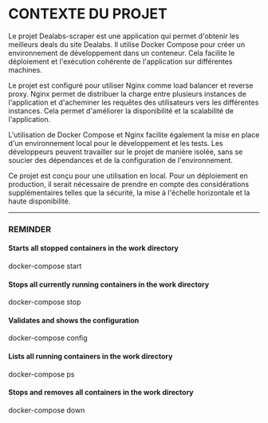 # CONTEXTE DU PROJET 

Le projet Dealabs-scraper est une application qui permet d'obtenir les meilleurs deals du site Dealabs. Il utilise Docker Compose pour créer un environnement de développement dans un conteneur. Cela facilite le déploiement et l'exécution cohérente de l'application sur différentes machines.

Le projet est configuré pour utiliser Nginx comme load balancer et reverse proxy. Nginx permet de distribuer la charge entre plusieurs instances de l'application et d'acheminer les requêtes des utilisateurs vers les différentes instances. Cela permet d'améliorer la disponibilité et la scalabilité de l'application.

L'utilisation de Docker Compose et Nginx facilite également la mise en place d'un environnement local pour le développement et les tests. Les développeurs peuvent travailler sur le projet de manière isolée, sans se soucier des dépendances et de la configuration de l'environnement.

Ce projet est conçu pour une utilisation en local. Pour un déploiement en production, il serait nécessaire de prendre en compte des considérations supplémentaires telles que la sécurité, la mise à l'échelle horizontale et la haute disponibilité.

-----
### REMINDER

#### Starts all stopped containers in the work directory
docker-compose start
#### Stops all currently running containers in the work directory
docker-compose stop
#### Validates and shows the configuration
docker-compose config
#### Lists all running containers in the work directory
docker-compose ps
#### Stops and removes all containers in the work directory
docker-compose down
